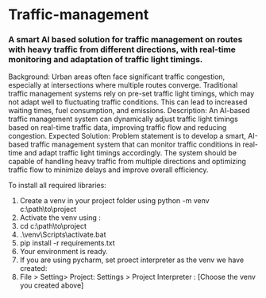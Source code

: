 # Traffic-management
### A smart Al based solution for traffic management on routes with heavy traffic from different directions, with real-time monitoring and adaptation of traffic light timings.
Background: Urban areas often face significant traffic congestion, especially at intersections where multiple routes converge. Traditional traffic management systems rely on pre-set traffic light timings, which may not adapt well to fluctuating traffic conditions. This can lead to increased waiting times, fuel consumption, and emissions. Description: An AI-based traffic management system can dynamically adjust traffic light timings based on real-time traffic data, improving traffic flow and reducing congestion. Expected Solution: Problem statement is to develop a smart, AI-based traffic management system that can monitor traffic conditions in real-time and adapt traffic light timings accordingly. The system should be capable of handling heavy traffic from multiple directions and optimizing traffic flow to minimize delays and improve overall efficiency.



To install all required libraries:
1. Create a venv in your project folder using python -m venv c:\path\to\project
2. Activate the venv using :
3. cd c:\path\to\project
4. .\venv\Scripts\activate.bat
5.  pip install -r requirements.txt 
6. Your environment is ready. 
7. If you are using pycharm, set proect interpreter as the venv we have created:
8. File > Setting> Project: Settings > Project Interpreter : [Choose the venv you created above] 
